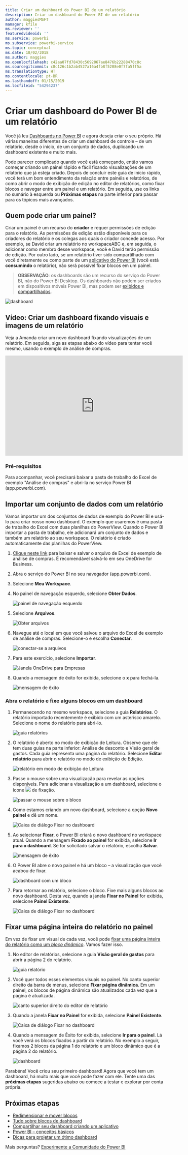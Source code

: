 ```yaml
---
title: Criar um dashboard do Power BI de um relatório
description: Criar um dashboard do Power BI de um relatório
author: maggiesMSFT
manager: kfile
ms.reviewer: ''
featuredvideoid: ''
ms.service: powerbi
ms.subservice: powerbi-service
ms.topic: conceptual
ms.date: 10/02/2018
ms.author: maggies
ms.openlocfilehash: c42aa07fd78430c5692067ae8476b22288470c8c
ms.sourcegitcommit: c8c126c1b2ab4527a16a4fb8f5208e0f7fa5ff5a
ms.translationtype: HT
ms.contentlocale: pt-BR
ms.lasthandoff: 01/15/2019
ms.locfileid: "54294237"
---
```

# <a name="create-a-power-bi-dashboard-from-a-report"></a>Criar um dashboard do Power BI de um relatório
Você já leu [Dashboards no Power BI](service-dashboards.md) e agora deseja criar o seu próprio. Há várias maneiras diferentes de criar um dashboard de controle – de um relatório, desde o início, de um conjunto de dados, duplicando um dashboard existente e muito mais.  

Pode parecer complicado quando você está começando, então vamos começar criando um painel rápido e fácil fixando visualizações de um relatório que já esteja criado. Depois de concluir este guia de início rápido, você terá um bom entendimento da relação entre painéis e relatórios, de como abrir o modo de exibição de edição no editor de relatórios, como fixar blocos e navegar entre um painel e um relatório. Em seguida, use os links no sumário à esquerda ou **Próximas etapas** na parte inferior para passar para os tópicos mais avançados.

## <a name="who-can-create-a-dashboard"></a>Quem pode criar um painel?
Criar um painel é um recurso do **criador** e requer permissões de edição para o relatório. As permissões de edição estão disponíveis para os criadores do relatório e os colegas aos quais o criador concede acesso. Por exemplo, se David criar um relatório no workspaceABC e, em seguida, o adicionar como membro desse workspace, você e David terão permissão de edição. Por outro lado, se um relatório tiver sido compartilhado com você diretamente ou como parte de um [aplicativo do Power BI](service-create-distribute-apps.md) (você está **consumindo** o relatório), não será possível fixar blocos em um painel.

> **OBSERVAÇÃO**: os dashboards são um recurso do serviço do Power BI, não do Power BI Desktop. Os dashboards não podem ser criados em dispositivos móveis Power BI, mas podem ser [exibidos e compartilhados](consumer/mobile/mobile-apps-view-dashboard.md).
>
> 

![dashboard](media/service-dashboard-create/power-bi-completed-dashboard-small.png)

## <a name="video-create-a-dashboard-by-pinning-visuals-and-images-from-a-report"></a>Vídeo: Criar um dashboard fixando visuais e imagens de um relatório
Veja a Amanda criar um novo dashboard fixando visualizações de um relatório. Em seguida, siga as etapas abaixo do vídeo para tentar você mesmo, usando o exemplo de análise de compras.

<iframe width="560" height="315" src="https://www.youtube.com/embed/lJKgWnvl6bQ" frameborder="0" allowfullscreen></iframe>

### <a name="prerequisites"></a>Pré-requisitos
Para acompanhar, você precisará baixar a pasta de trabalho do Excel de exemplo "Análise de compras" e abri-la no serviço Power BI (app.powerbi.com).

## <a name="import-a-dataset-with-a-report"></a>Importar um conjunto de dados com um relatório
Vamos importar um dos conjuntos de dados de exemplo do Power BI e usá-lo para criar nosso novo dashboard. O exemplo que usaremos é uma pasta de trabalho do Excel com duas planilhas do PowerView. Quando o Power BI importar a pasta de trabalho, ele adicionará um conjunto de dados e também um relatório ao seu workspace.  O relatório é criado automaticamente das planilhas do PowerView.

1. [Clique neste link](http://go.microsoft.com/fwlink/?LinkId=529784) para baixar e salvar o arquivo de Excel de exemplo de análise de compras. É recomendável salvá-lo em seu OneDrive for Business.
2. Abra o serviço do Power BI no seu navegador (app.powerbi.com).
3. Selecione **Meu Workspace**.
4. No painel de navegação esquerdo, selecione **Obter Dados**.

    ![painel de navegação esquerdo](media/service-dashboard-create/power-bi-get-data3.png)
5. Selecione **Arquivos**.

   ![Obter arquivos](media/service-dashboard-create/power-bi-select-files.png)
6. Navegue até o local em que você salvou o arquivo do Excel de exemplo de análise de compras. Selecione-o e escolha **Conectar**.

   ![conectar-se a arquivos](media/service-dashboard-create/power-bi-connectnew.png)
7. Para este exercício, selecione **Importar**.

    ![Janela OneDrive para Empresas](media/service-dashboard-create/power-bi-import.png)
8. Quando a mensagem de êxito for exibida, selecione o **x** para fechá-la.

   ![mensagem de êxito](media/service-dashboard-create/power-bi-view-datasetnew.png)

### <a name="open-the-report-and-pin-some-tiles-to-a-dashboard"></a>Abra o relatório e fixe alguns blocos em um dashboard
1. Permanecendo no mesmo workspace, selecione a guia **Relatórios**. O relatório importado recentemente é exibido com um asterisco amarelo. Selecione o nome do relatório para abri-lo.

    ![guia relatórios](media/service-dashboard-create/power-bi-reports.png)
2. O relatório é aberto no modo de exibição de Leitura. Observe que ele tem duas guias na parte inferior: Análise de desconto e Visão geral de gastos. Cada guia representa uma página do relatório.
    Selecione **Editar relatório** para abrir o relatório no modo de exibição de Edição.

    ![relatório em modo de exibição de Leitura](media/service-dashboard-create/power-bi-reading-view.png)
3. Passe o mouse sobre uma visualização para revelar as opções disponíveis. Para adicionar a visualização a um dashboard, selecione o ícone ![](media/service-dashboard-create/power-bi-pin-icon.png) de fixação.

    ![passar o mouse sobre o bloco](media/service-dashboard-create/power-bi-hover.png)
4. Como estamos criando um novo dashboard, selecione a opção **Novo painel** e dê um nome.

   ![Caixa de diálogo Fixar no dashboard](media/service-dashboard-create/power-bi-pin-tile.png)
5. Ao selecionar **Fixar**, o Power BI criará o novo dashboard no workspace atual. Quando a mensagem **Fixado ao painel** for exibida, selecione **Ir para o dashboard**. Se for solicitado salvar o relatório, escolha **Salvar**.

     ![mensagem de êxito](media/service-dashboard-create/power-bi-pin-success.png)
6. O Power BI abre o novo painel e há um bloco – a visualização que você acabou de fixar.

   ![dashboard com um bloco](media/service-dashboard-create/power-bi-pinned.png)
7. Para retornar ao relatório, selecione o bloco. Fixe mais alguns blocos ao novo dashboard. Desta vez, quando a janela **Fixar no Painel** for exibida, selecione **Painel Existente**.  

   ![Caixa de diálogo Fixar no dashboard](media/service-dashboard-create/power-bi-existing-dashboard.png)

## <a name="pin-an-entire-report-page-to-the-dashboard"></a>Fixar uma página inteira do relatório no painel
Em vez de fixar um visual de cada vez, você pode [fixar uma página inteira do relatório como um *bloco dinâmico*](service-dashboard-pin-live-tile-from-report.md). Vamos fazer isso.

1. No editor de relatórios, selecione a guia **Visão geral de gastos** para abrir a página 2 do relatório.

   ![guia relatório](media/service-dashboard-create/power-bi-page-tab.png)

2. Você quer todos esses elementos visuais no painel.  No canto superior direito da barra de menus, selecione **Fixar página dinâmica**. Em um painel, os blocos de página dinâmica são atualizados cada vez que a página é atualizada.

   ![canto superior direito do editor de relatório](media/service-dashboard-create/power-bi-pin-live.png)

3. Quando a janela **Fixar no Painel** for exibida, selecione **Painel Existente**.

   ![Caixa de diálogo Fixar no dashboard](media/service-dashboard-create/power-bi-pin-live2.png)

4. Quando a mensagem de Êxito for exibida, selecione **Ir para o painel**. Lá você verá os blocos fixados a partir do relatório. No exemplo a seguir, fixamos 2 blocos da página 1 do relatório e um bloco dinâmico que é a página 2 do relatório.

   ![dashboard](media/service-dashboard-create/power-bi-dashboard.png)

Parabéns! Você criou seu primeiro dashboard! Agora que você tem um dashboard, há muito mais que você pode fazer com ele.  Tente uma das **próximas etapas** sugeridas abaixo ou comece a testar e explorar por conta própria.   

## <a name="next-steps"></a>Próximas etapas
* [Redimensionar e mover blocos](service-dashboard-edit-tile.md)
* [Tudo sobre blocos de dashboard](service-dashboard-tiles.md)
* [Compartilhar seu dashboard criando um aplicativo](service-create-workspaces.md)
* [Power BI – conceitos básicos](service-basic-concepts.md)
* [Dicas para projetar um ótimo dashboard](service-dashboards-design-tips.md)

Mais perguntas? [Experimente a Comunidade do Power BI](http://community.powerbi.com/)
